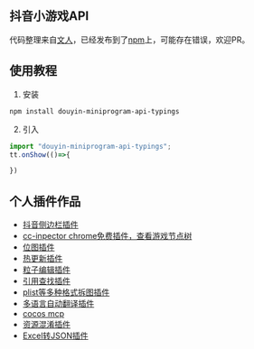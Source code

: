 ## 抖音小游戏API

代码整理来自[文人](https://gitee.com/showsmile/ttapidts)，已经发布到了[npm](https://www.npmjs.com/package/douyin-miniprogram-api-typings)上，可能存在错误，欢迎PR。


## 使用教程
1. 安装

```
npm install douyin-miniprogram-api-typings

```

2. 引入

```typescript
import "douyin-miniprogram-api-typings";
tt.onShow(()=>{

})

```

## 个人插件作品
- [抖音侧边栏插件](https://store.cocos.com/app/detail/7875)
- [cc-inpector chrome免费插件，查看游戏节点树](https://juejin.cn/post/7463836172559024179)
- [位图插件](https://store.cocos.com/app/detail/1975)
- [热更新插件](https://store.cocos.com/app/detail/1898)
- [粒子编辑插件](https://store.cocos.com/app/detail/2117)
- [引用查找插件](https://store.cocos.com/app/detail/7391)
- [plist等多种格式拆图插件](https://store.cocos.com/app/detail/6060)
- [多语言自动翻译插件](https://store.cocos.com/app/detail/6828)
- [cocos mcp](https://store.cocos.com/app/detail/7458)
- [资源混淆插件](https://store.cocos.com/app/detail/5205)
- [Excel转JSON插件](https://store.cocos.com/app/detail/7022)
